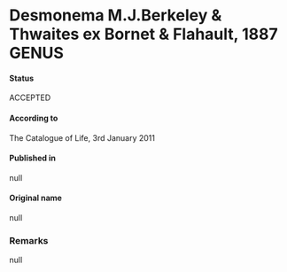 # Desmonema M.J.Berkeley & Thwaites ex Bornet & Flahault, 1887 GENUS

#### Status
ACCEPTED

#### According to
The Catalogue of Life, 3rd January 2011

#### Published in
null

#### Original name
null

### Remarks
null